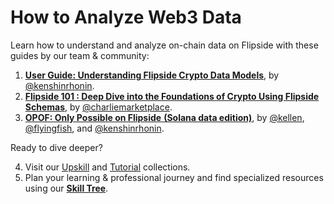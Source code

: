 # How to Analyze Web3 Data

Learn how to understand and analyze on-chain data on Flipside with these guides by our team & community:

1. [**User Guide: Understanding Flipside Crypto Data Models**](https://flipsidecrypto.xyz/flipcomm/user-guide-understanding-flipside-crypto-data-models-VDBJP1), by [@kenshinrhonin](https://twitter.com/KenshinRhonin).&#x20;
2. [**Flipside 101 : Deep Dive into the Foundations of Crypto Using Flipside Schemas**](https://flipsidecrypto.xyz/charliemarketplace/flipside-101-ll5imK), by [@charliemarketplace](https://flipsidecrypto.xyz/charliemarketplace).
3. [**OPOF: Only Possible on Flipside**](https://flipsidecrypto.xyz/flipcomm/opof-yI08iS)[ **(Solana data edition)**](https://flipsidecrypto.xyz/flipcomm/opof-yI08iS), by [@kellen](https://flipsidecrypto.xyz/kellen), [@flyingfish](https://flipsidecrypto.xyz/flyingfish), and [@kenshinrhonin](https://twitter.com/KenshinRhonin).&#x20;

Ready to dive deeper?&#x20;

4. Visit our [Upskill](https://docs.flipsidecrypto.com/flipside-community/links-and-resources#upskill) and [Tutorial](https://docs.flipsidecrypto.com/resources/tutorials) collections.
5. Plan your learning & professional journey and find specialized resources using our [**Skill Tree**](https://verbena-soul-020.notion.site/Flipside-Crypto-Skill-Tree-v7-f15753bcf23f4208a421c2339f5b0a27?pvs=4).

